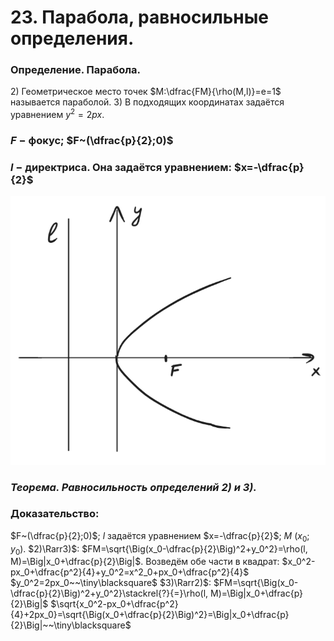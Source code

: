 # 23. Парабола, равносильные определения.

### Определение. Парабола.
$2)$ Геометрическое место точек $M:\dfrac{FM}{\rho(M,l)}=e=1$ называется параболой.
$3)$ В подходящих координатах задаётся уравнением $y^2=2px$.

### $F~-~$фокус; $F~(\dfrac{p}{2};0)$

### $l~-~$директриса. Она задаётся уравнением: $x=-\dfrac{p}{2}$

![Untitled](sem1/notes/topology_exam/23/Untitled.png)

### *Теорема. Равносильность определений $2)$ и $3)$.*

### Доказательство:
$F~(\dfrac{p}{2};0)$; $l$ задаётся уравнением $x=-\dfrac{p}{2}$; $M~(x_0;y_0)$.
$2)\Rarr3)$:
$FM=\sqrt{\Big(x_0-\dfrac{p}{2}\Big)^2+y_0^2}=\rho(l, M)=\Big|x_0+\dfrac{p}{2}\Big|$.
Возведём обе части в квадрат:
$x_0^2-px_0+\dfrac{p^2}{4}+y_0^2=x^2_0+px_0+\dfrac{p^2}{4}$
$y_0^2=2px_0~~\tiny\blacksquare$
$3)\Rarr2)$:
$FM=\sqrt{\Big(x_0-\dfrac{p}{2}\Big)^2+y_0^2}\stackrel{?}{=}\rho(l, M)=\Big|x_0+\dfrac{p}{2}\Big|$
$\sqrt{x_0^2-px_0+\dfrac{p^2}{4}+2px_0}=\sqrt{\Big(x_0+\dfrac{p}{2}\Big)^2}=\Big|x_0+\dfrac{p}{2}\Big|~~\tiny\blacksquare$